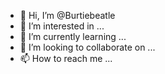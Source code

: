 - 👋 Hi, I’m @Burtiebeatle
- 👀 I’m interested in ...
- 🌱 I’m currently learning ...
- 💞️ I’m looking to collaborate on ...
- 📫 How to reach me ...

<!---
Burtiebeatle/Burtiebeatle is a ✨ special ✨ repository because its `README.md` (this file) appears on your GitHub profile.
You can click the Preview link to take a look at your changes.
--->
